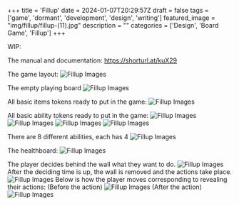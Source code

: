 +++
title = 'Fillup'
date = 2024-01-07T20:29:57Z
draft = false
tags = ['game', 'dormant', 'development', 'design', 'writing']
featured_image = "img/fillup/fillup-(11).jpg"
description = ""
categories = ['Design', 'Board Game', 'Fillup']
+++

WIP:

The manual and documentation: https://shorturl.at/kuX29


The game layout:
![Fillup Images](/img/fillup/fillup-(11).jpg)

The empty playing board
![Fillup Images](/img/fillup/fillup-(2).jpg)

All basic items tokens ready to put in the game:
![Fillup Images](/img/fillup/fillup-(9).jpg)

All basic ability tokens ready to put in the game:
![Fillup Images](/img/fillup/fillup-(8).jpg)
![Fillup Images](/img/fillup/fillup-(7).jpg)
![Fillup Images](/img/fillup/fillup-(6).jpg)
![Fillup Images](/img/fillup/fillup-(5).jpg)

There are 8 different abilities, each has 4
![Fillup Images](/img/fillup/fillup-(4).jpg)

The healthboard:
![Fillup Images](/img/fillup/fillup-(3).jpg)


The player decides behind the wall what they want to do.
![Fillup Images](/img/fillup/fillup-(12).jpg)
After the deciding time is up, the wall is removed and the actions take place.
![Fillup Images](/img/fillup/fillup-(13).jpg)
Below is how the player moves corresponding to revealing their actions: (Before the action)
![Fillup Images](/img/fillup/fillup-(1).jpg)
(After the action)
![Fillup Images](/img/fillup/fillup-(14).jpg)